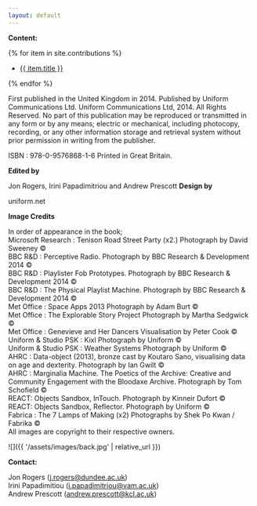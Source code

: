 ```yaml
---
layout: default
---
```


<b>Content:</b>

{% for item in site.contributions %}
<ul><li><a href="{{ site.baseurl }}{{ item.url }}">{{ item.title }}</a></li></ul>
{% endfor %}


First published in the United Kingdom in 2014. Published by Uniform Communications Ltd. Uniform Communications Ltd, 2014.
All Rights Reserved. No part of this publication may be reproduced or transmitted in any form or by any means; electric or mechanical, including photocopy, recording, or any other information storage and retrieval system without prior permission in writing from the publisher.

ISBN : 978-0-9576868-1-6 Printed in Great Britain.

**Edited by**

Jon Rogers, Irini Papadimitriou and Andrew Prescott
**Design by**

uniform.net

**Image Credits**

In order of appearance in the book;  
Microsoft Research : Tenison Road Street Party (x2.) Photograph by David Sweeney ©  
BBC R&D : Perceptive Radio. Photograph by BBC Research & Development 2014 ©  
BBC R&D : Playlister Fob Prototypes. Photograph by BBC Research & Development 2014 ©  
BBC R&D : The Physical Playlist Machine. Photograph by BBC Research & Development 2014 ©  
Met Office : Space Apps 2013 Photograph by Adam Burt ©  
Met Office : The Explorable Story Project Photograph by Martha Sedgwick ©  
Met Office : Genevieve and Her Dancers Visualisation by Peter Cook ©  
Uniform & Studio PSK : Kixl Photograph by Uniform ©  
Uniform & Studio PSK : Weather Systems Photograph by Uniform ©  
AHRC : Data-object (2013), bronze cast by Koutaro Sano, visualising data on age and dexterity. Photograph by Ian Gwilt ©  
AHRC : Marginalia Machine. The Poetics of the Archive: Creative and Community Engagement with the Bloodaxe Archive. Photograph by Tom Schofield ©  
REACT: Objects Sandbox, InTouch. Photograph by Kinneir Dufort ©  
REACT: Objects Sandbox, Reflector. Photograph by Uniform ©  
Fabrica : The 7 Lamps of Making (x2) Photographs by Shek Po Kwan / Fabrika ©  
All images are copyright to their respective owners.

![]({{ '/assets/images/back.jpg' | relative_url }})

**Contact:**

Jon Rogers (j.rogers@dundee.ac.uk)  
Irini Papadimitiou (i.papadimitriou@vam.ac.uk)  
Andrew Prescott (andrew.prescott@kcl.ac.uk)  
